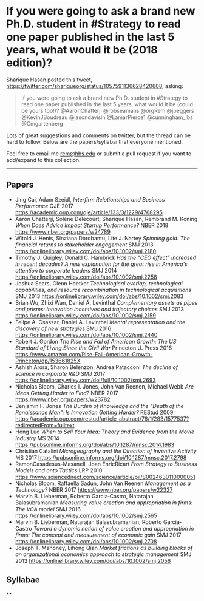 # If you were going to ask a brand new Ph.D. student in #Strategy to read one paper published in the last 5 years, what would it be (2018 edition)?

Sharique Hasan posted this tweet, https://twitter.com/shariqueorg/status/1057591136628420608, asking:

> If you were going to ask a brand new Ph.D. student in #Strategy to read one paper published in the last 5 years, what would it be (could be yours too!)? @AaronChatterji @robseamans @orgRem @jpeggers @KevinJBoudreau @jasondavisin @LamarPierce1 @cunningham_lbs @Cmgartenberg

Lots of great suggestions and comments on twitter, but the thread can be hard to follow. Below are the papers/syllabai that everyone mentioned.

Feel free to email me rem@hbs.edu or submit a pull request if you want to add/expand to this collection.

---

## Papers
* Jing Cai, Adam Szeidl, _Interfirm Relationships and Business Performance_
QJE 2017  https://academic.oup.com/qje/article/133/3/1229/4768295
* Aaron Chatterji, Solène Delecourt, Sharique Hasan, Rembrand M. Koning _When Does Advice Impact Startup Performance?_
NBER 2018 https://www.nber.org/papers/w24789
* Witold J. Henis,  Sinziana Dorobantu,  Lite J. Nartey _Spinning gold: The financial returns to stakeholder engagement_
SMJ 2013 https://onlinelibrary.wiley.com/doi/abs/10.1002/smj.2180
* Timothy J. Quigley,  Donald C. Hambrick _Has the “CEO effect” increased in recent decades? A new explanation for the great rise in America's attention to corporate leaders_
SMJ 2014 https://onlinelibrary.wiley.com/doi/abs/10.1002/smj.2258
* Joshua Sears,  Glenn Hoetker _Technological overlap, technological capabilities, and resource recombination in technological acquisitions_
SMJ 2013 https://onlinelibrary.wiley.com/doi/abs/10.1002/smj.2083
* Brian Wu,  Zhixi Wan,  Daniel A. Levinthal _Complementary assets as pipes and prisms: Innovation incentives and trajectory choices_
SMJ 2013 https://onlinelibrary.wiley.com/doi/abs/10.1002/smj.2159
* Felipe A. Csaszar,  Daniel A. Levinthal _Mental representation and the discovery of new strategies_
SMJ 2016 https://onlinelibrary.wiley.com/doi/abs/10.1002/smj.2440
*  Robert J. Gordon _The Rise and Fall of American Growth: The US Standard of Living Since the Civil War_ 
Princeton U. Press 2016 https://www.amazon.com/Rise-Fall-American-Growth-Princeton/dp/153661825X
* Ashish Arora,  Sharon Belenzon,  Andrea Patacconi _The decline of science in corporate R&D_
SMJ 2017 https://onlinelibrary.wiley.com/doi/full/10.1002/smj.2693
*  Nicholas Bloom, Charles I. Jones, John Van Reenen, Michael Webb _Are Ideas Getting Harder to Find?_ 
NBER 2017 https://www.nber.org/papers/w23782
* Benjamin F. Jones _The Burden of Knowledge and the “Death of the Renaissance Man”: Is Innovation Getting Harder?_
REStud 2009 https://academic.oup.com/restud/article-abstract/76/1/283/1577537?redirectedFrom=fulltext
* Hong Luo _When to Sell Your Idea: Theory and Evidence from the Movie Industry_
MS 2014 https://pubsonline.informs.org/doi/abs/10.1287/mnsc.2014.1983
* Christian Catalini _Microgeography and the Direction of Inventive Activity_
MS 2017 https://pubsonline.informs.org/doi/10.1287/mnsc.2017.2798
* RamonCasadesus-Masanell, Joan EnricRicart _From Strategy to Business Models and onto Tactics_
LRP 2010 https://www.sciencedirect.com/science/article/pii/S0024630110000051
* Nicholas Bloom, Raffaella Sadun, John Van Reenen _Management as a Technology?_
NBER 2017 https://www.nber.org/papers/w22327
* Marvin B. Lieberman, Roberto Garcia‐Castro, Natarajan Balasubramanian _Measuring value creation and appropriation in firms: The VCA model_
SMJ 2016 https://onlinelibrary.wiley.com/doi/abs/10.1002/smj.2565
* Marvin B. Lieberman,  Natarajan Balasubramanian,  Roberto Garcia‐Castro _Toward a dynamic notion of value creation and appropriation in firms: The concept and measurement of economic gain_
SMJ 2017 https://onlinelibrary.wiley.com/doi/abs/10.1002/smj.2708
* Joseph T. Mahoney, Lihong Qian _Market frictions as building blocks of an organizational economics approach to strategic management_
SMJ 2013 https://onlinelibrary.wiley.com/doi/abs/10.1002/smj.2056
## Syllabae
**
